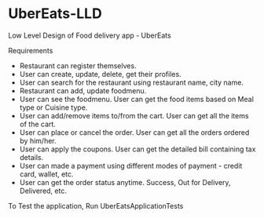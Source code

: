 # UberEats-LLD

Low Level Design of Food delivery app - UberEats

Requirements
* Restaurant can register themselves.
* User can create, update, delete, get their profiles.
* User can search for the restaurant using restaurant name, city name.
* Restaurant can add, update foodmenu.
* User can see the foodmenu. User can get the food items based on Meal type or Cuisine type.
* User can add/remove items to/from the cart. User can get all the items of the cart.
* User can place or cancel the order. User can get all the orders ordered by him/her.
* User can apply the coupons. User can get the detailed bill containing tax details.
* User can made a payment using different modes of payment - credit card, wallet, etc.
* User can get the order status anytime. Success, Out for Delivery, Delivered, etc.

To Test the application, Run UberEatsApplicationTests

